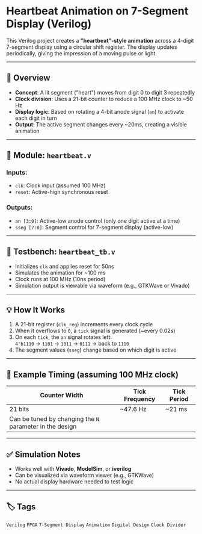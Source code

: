 # Heartbeat Animation on 7-Segment Display (Verilog)

This Verilog project creates a **"heartbeat"-style animation** across a 4-digit 7-segment display using a circular shift register. The display updates periodically, giving the impression of a moving pulse or light.

---

## 🧠 Overview

- **Concept**: A lit segment ("heart") moves from digit 0 to digit 3 repeatedly
- **Clock division**: Uses a 21-bit counter to reduce a 100 MHz clock to ~50 Hz
- **Display logic**: Based on rotating a 4-bit anode signal (`an`) to activate each digit in turn
- **Output**: The active segment changes every ~20ms, creating a visible animation

---

## 🔌 Module: `heartbeat.v`

### Inputs:
- `clk`: Clock input (assumed 100 MHz)
- `reset`: Active-high synchronous reset

### Outputs:
- `an [3:0]`: Active-low anode control (only one digit active at a time)
- `sseg [7:0]`: Segment control for 7-segment display (active-low)

---

## 🧪 Testbench: `heartbeat_tb.v`

- Initializes `clk` and applies reset for 50ns
- Simulates the animation for ~100 ms
- Clock runs at 100 MHz (10ns period)
- Simulation output is viewable via waveform (e.g., GTKWave or Vivado)

---

## 💡 How It Works

1. A 21-bit register (`clk_reg`) increments every clock cycle
2. When it overflows to `0`, a `tick` signal is generated (~every 0.02s)
3. On each `tick`, the `an` signal rotates left:  
   `4'b1110` → `1101` → `1011` → `0111` → back to `1110`
4. The segment values (`sseg`) change based on which digit is active

---

## 🧾 Example Timing (assuming 100 MHz clock)

| Counter Width | Tick Frequency | Tick Period |
|---------------|----------------|-------------|
| 21 bits       | ~47.6 Hz       | ~21 ms      |
| Can be tuned by changing the `N` parameter in the design |

---

## ✅ Simulation Notes

- Works well with **Vivado**, **ModelSim**, or **iverilog**
- Can be visualized via waveform viewer (e.g., GTKWave)
- No actual display hardware needed to test logic

---

## 🏷️ Tags

`Verilog` `FPGA` `7-Segment Display` `Animation` `Digital Design` `Clock Divider`

